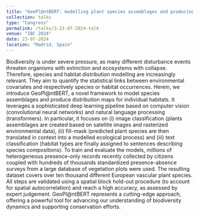 ```yaml
---
title: "GeoPl@ntBERT: modelling plant species assemblages and producing high-resolution maps of habitat types with large language models"
collection: talks
type: "Congress"
permalink: /talks/3-23-07-2024-talk
venue: "IBC 2024"
date: 23-07-2024
location: "Madrid, Spain"
---
```


 Biodiversity is under severe pressure, as many different disturbance events threaten organisms with extinction and ecosystems with collapse.
 Therefore, species and habitat distribution modelling are increasingly relevant.
 They aim to quantify the statistical links between environmental covariates and respectively species or habitat occurrences.
 Herein, we introduce GeoPl@ntBERT, a novel framework to model species assemblages and produce distribution maps for individual habitats.
 It leverages a sophisticated deep learning pipeline based on computer vision (convolutional neural networks) and natural language processing (transformers).
 In particular, it focuses on (i) image classification (plants assemblages are created based on satellite images and rasterized environmental data), (ii) fill-mask (predicted plant species are then translated in context into a modelled ecological process) and (iii) text classification (habitat types are finally assigned to sentences describing species compositions).
 To train and evaluate the models, millions of heterogeneous presence-only records recently collected by citizens coupled with hundreds of thousands standardized presence-absence surveys from a large database of vegetation plots were used.
 The resulting dataset covers over ten thousand different European vascular plant species.
 All steps are validated using a spatial block hold-out procedure (to account for spatial autocorrelation) and reach a high accuracy, as assessed by expert judgement.
 GeoPl@ntBERT represents a cutting-edge approach, offering a powerful tool for advancing our understanding of biodiversity dynamics and supporting conservation efforts. 